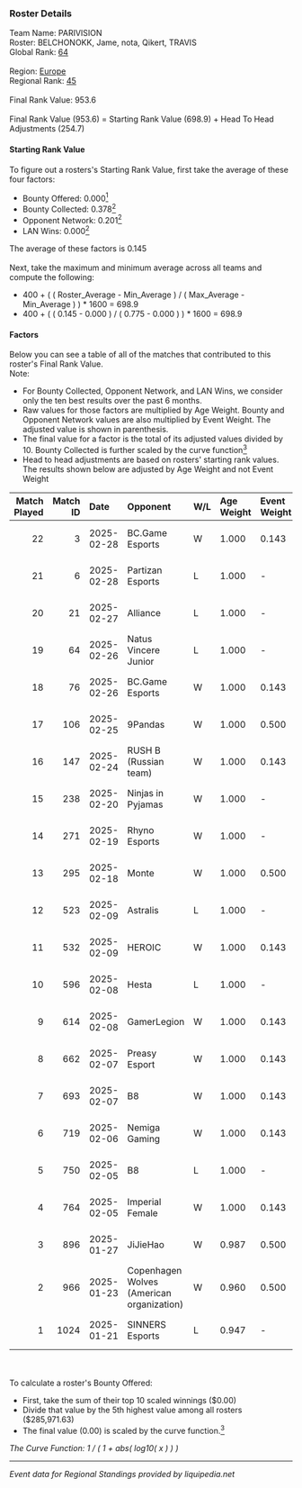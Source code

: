 ### Roster Details<br />
Team Name: PARIVISION<br />
Roster: BELCHONOKK, Jame, nota, Qikert, TRAVIS<br />
Global Rank: [64](../../standings_global_2025_02_28.md)<br />
<br />
Region: [Europe]( ../../standings_europe_2025_02_28.md)<br />
Regional Rank: [45]( ../../standings_europe_2025_02_28.md)<br />
<br />
Final Rank Value:  953.6<br />
<br />
Final Rank Value (953.6) = Starting Rank Value (698.9) + Head To Head Adjustments (254.7)<br />

#### Starting Rank Value<br />
To figure out a rosters's Starting Rank Value, first take the average of these four factors:<br />
- Bounty Offered: 0.000[<sup>1</sup>](#table2)
- Bounty Collected: 0.378[<sup>2</sup>](#table1)
- Opponent Network: 0.201[<sup>2</sup>](#table1)
- LAN Wins: 0.000[<sup>2</sup>](#table1)

The average of these factors is 0.145<br />
<br />
Next, take the maximum and minimum average across all teams and compute the following:<br />
- 400 + ( ( Roster_Average - Min_Average ) / ( Max_Average - Min_Average ) ) * 1600 = 698.9
- 400 + ( ( 0.145 - 0.000 ) / ( 0.775 - 0.000 ) ) * 1600 = 698.9


#### Factors<br />
Below you can see a table of all of the matches that contributed to this roster's Final Rank Value.<br />
Note:<br />

- For Bounty Collected, Opponent Network, and LAN Wins, we consider only the ten best results over the past 6 months.
- Raw values for those factors are multiplied by Age Weight. Bounty and Opponent Network values are also multiplied by Event Weight. The adjusted value is shown in parenthesis.
- The final value for a factor is the total of its adjusted values divided by 10. Bounty Collected is further scaled by the curve function[<sup>3</sup>](#curveFunction)
- Head to head adjustments are based on rosters' starting rank values. The results shown below are adjusted by Age Weight and not Event Weight
<span id="table1"></span><br />


| Match Played | Match ID | Date       | Opponent                                  | W/L | Age Weight | Event Weight | Bounty Collected | Opponent Network | LAN Wins  | H2H Adj. | Roster                                 |
| -: | -: | :- | :- | :- | :- | :- | :- | :- | :- | -: | :- |
|           22 |        3 | 2025-02-28 | BC.Game Esports                           | W   | 1.000      | 0.143        | 0.092 (0.013)    | 0.809 (0.116)    | 0 (0.000) |    24.02 | BELCHONOKK, Jame, nota, Qikert, TRAVIS |
|           21 |        6 | 2025-02-28 | Partizan Esports                          | L   | 1.000      | -            | -                | -                | -         |    -9.01 | BELCHONOKK, Jame, nota, Qikert, TRAVIS |
|           20 |       21 | 2025-02-27 | Alliance                                  | L   | 1.000      | -            | -                | -                | -         |   -17.21 | BELCHONOKK, Jame, nota, Qikert, TRAVIS |
|           19 |       64 | 2025-02-26 | Natus Vincere Junior                      | L   | 1.000      | -            | -                | -                | -         |   -13.62 | BELCHONOKK, Jame, nota, Qikert, TRAVIS |
|           18 |       76 | 2025-02-26 | BC.Game Esports                           | W   | 1.000      | 0.143        | 0.092 (0.013)    | 0.809 (0.116)    | 0 (0.000) |    24.71 | BELCHONOKK, Jame, nota, Qikert, TRAVIS |
|           17 |      106 | 2025-02-25 | 9Pandas                                   | W   | 1.000      | 0.500        | 0.104 (0.052)    | 0.671 (0.336)    | 0 (0.000) |    21.46 | BELCHONOKK, Jame, nota, Qikert, TRAVIS |
|           16 |      147 | 2025-02-24 | RUSH B (Russian team)                     | W   | 1.000      | 0.143        | -                | 0.935 (0.134)    | 0 (0.000) |    19.15 | BELCHONOKK, Jame, nota, Qikert, TRAVIS |
|           15 |      238 | 2025-02-20 | Ninjas in Pyjamas                         | W   | 1.000      | -            | -                | -                | 0 (0.000) |     5.95 | BELCHONOKK, Jame, nota, Qikert, TRAVIS |
|           14 |      271 | 2025-02-19 | Rhyno Esports                             | W   | 1.000      | -            | -                | -                | 0 (0.000) |    13.45 | BELCHONOKK, Jame, nota, Qikert, TRAVIS |
|           13 |      295 | 2025-02-18 | Monte                                     | W   | 1.000      | 0.500        | 0.053 (0.027)    | 0.867 (0.433)    | 0 (0.000) |    21.22 | BELCHONOKK, Jame, nota, Qikert, TRAVIS |
|           12 |      523 | 2025-02-09 | Astralis                                  | L   | 1.000      | -            | -                | -                | -         |    -0.20 | BELCHONOKK, Jame, nota, Qikert, TRAVIS |
|           11 |      532 | 2025-02-09 | HEROIC                                    | W   | 1.000      | 0.143        | 0.156 (0.022)    | -                | 0 (0.000) |    26.99 | BELCHONOKK, Jame, nota, Qikert, TRAVIS |
|           10 |      596 | 2025-02-08 | Hesta                                     | L   | 1.000      | -            | -                | -                | -         |   -19.03 | BELCHONOKK, Jame, nota, Qikert, TRAVIS |
|            9 |      614 | 2025-02-08 | GamerLegion                               | W   | 1.000      | 0.143        | 0.102 (0.015)    | -                | 0 (0.000) |    30.86 | BELCHONOKK, Jame, nota, Qikert, TRAVIS |
|            8 |      662 | 2025-02-07 | Preasy Esport                             | W   | 1.000      | 0.143        | -                | 0.566 (0.081)    | 0 (0.000) |    13.70 | BELCHONOKK, Jame, nota, Qikert, TRAVIS |
|            7 |      693 | 2025-02-07 | B8                                        | W   | 1.000      | 0.143        | 0.148 (0.021)    | 0.828 (0.118)    | -         |    28.77 | BELCHONOKK, Jame, nota, Qikert, TRAVIS |
|            6 |      719 | 2025-02-06 | Nemiga Gaming                             | W   | 1.000      | 0.143        | 0.212 (0.030)    | 0.455 (0.065)    | -         |    27.03 | BELCHONOKK, Jame, nota, Qikert, TRAVIS |
|            5 |      750 | 2025-02-05 | B8                                        | L   | 1.000      | -            | -                | -                | -         |    -2.14 | BELCHONOKK, Jame, nota, Qikert, TRAVIS |
|            4 |      764 | 2025-02-05 | Imperial Female                           | W   | 1.000      | 0.143        | 0.159 (0.023)    | -                | -         |    27.46 | BELCHONOKK, Jame, nota, Qikert, TRAVIS |
|            3 |      896 | 2025-01-27 | JiJieHao                                  | W   | 0.987      | 0.500        | -                | 0.274 (0.135)    | -         |    13.47 | BELCHONOKK, Jame, nota, Qikert, TRAVIS |
|            2 |      966 | 2025-01-23 | Copenhagen Wolves (American organization) | W   | 0.960      | 0.500        | 0.019 (0.009)    | 1.000 (0.480)    | -         |    22.79 | BELCHONOKK, Jame, nota, Qikert, TRAVIS |
|            1 |     1024 | 2025-01-21 | SINNERS Esports                           | L   | 0.947      | -            | -                | -                | -         |    -5.13 | BELCHONOKK, Jame, nota, Qikert, TRAVIS |

<br />
<span id="table2"></span><br />
To calculate a roster's Bounty Offered:<br />

- First, take the sum of their top 10 scaled winnings ($0.00)
- Divide that value by the 5th highest value among all rosters ($285,971.63)
- The final value (0.00) is scaled by the curve function.[<sup>3</sup>](#curveFunction)

<span id="curveFunction"></span>_The Curve Function: 1 / ( 1 + abs( log10( x ) ) )_<br />

---
_Event data for Regional Standings provided by liquipedia.net_<br />
